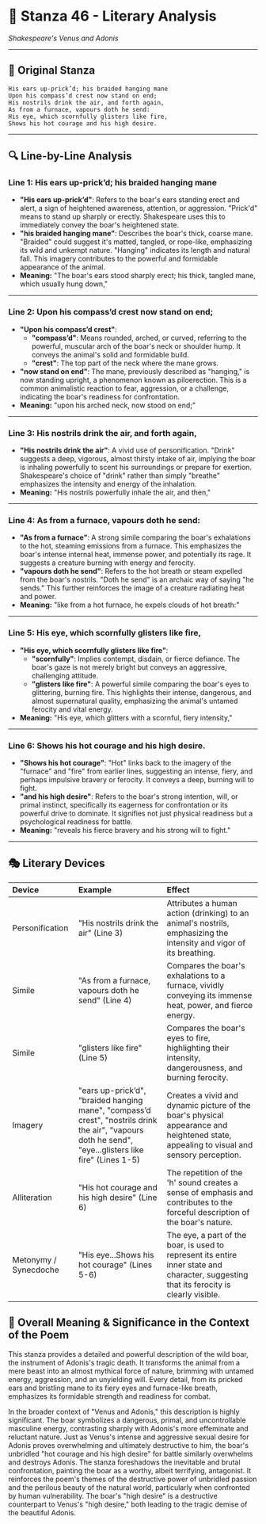 # 🌹 Stanza 46 - Literary Analysis
*Shakespeare's Venus and Adonis*

---

## 📖 Original Stanza
```
His ears up-prick’d; his braided hanging mane
Upon his compass’d crest now stand on end;  
His nostrils drink the air, and forth again,
As from a furnace, vapours doth he send:
His eye, which scornfully glisters like fire,
Shows his hot courage and his high desire.
```

---

## 🔍 Line-by-Line Analysis

### Line 1: His ears up-prick’d; his braided hanging mane
*   **"His ears up-prick’d"**: Refers to the boar's ears standing erect and alert, a sign of heightened awareness, attention, or aggression. "Prick'd" means to stand up sharply or erectly. Shakespeare uses this to immediately convey the boar's heightened state.
*   **"his braided hanging mane"**: Describes the boar's thick, coarse mane. "Braided" could suggest it's matted, tangled, or rope-like, emphasizing its wild and unkempt nature. "Hanging" indicates its length and natural fall. This imagery contributes to the powerful and formidable appearance of the animal.
*   **Meaning:** "The boar's ears stood sharply erect; his thick, tangled mane, which usually hung down,"

---

### Line 2: Upon his compass’d crest now stand on end;
*   **"Upon his compass’d crest"**:
    *   **"compass’d"**: Means rounded, arched, or curved, referring to the powerful, muscular arch of the boar's neck or shoulder hump. It conveys the animal's solid and formidable build.
    *   **"crest"**: The top part of the neck where the mane grows.
*   **"now stand on end"**: The mane, previously described as "hanging," is now standing upright, a phenomenon known as piloerection. This is a common animalistic reaction to fear, aggression, or a challenge, indicating the boar's readiness for confrontation.
*   **Meaning:** "upon his arched neck, now stood on end;"

---

### Line 3: His nostrils drink the air, and forth again,
*   **"His nostrils drink the air"**: A vivid use of personification. "Drink" suggests a deep, vigorous, almost thirsty intake of air, implying the boar is inhaling powerfully to scent his surroundings or prepare for exertion. Shakespeare's choice of "drink" rather than simply "breathe" emphasizes the intensity and energy of the inhalation.
*   **Meaning:** "His nostrils powerfully inhale the air, and then,"

---

### Line 4: As from a furnace, vapours doth he send:
*   **"As from a furnace"**: A strong simile comparing the boar's exhalations to the hot, steaming emissions from a furnace. This emphasizes the boar's intense internal heat, immense power, and potentially its rage. It suggests a creature burning with energy and ferocity.
*   **"vapours doth he send"**: Refers to the hot breath or steam expelled from the boar's nostrils. "Doth he send" is an archaic way of saying "he sends." This further reinforces the image of a creature radiating heat and power.
*   **Meaning:** "like from a hot furnace, he expels clouds of hot breath:"

---

### Line 5: His eye, which scornfully glisters like fire,
*   **"His eye, which scornfully glisters like fire"**:
    *   **"scornfully"**: Implies contempt, disdain, or fierce defiance. The boar's gaze is not merely bright but conveys an aggressive, challenging attitude.
    *   **"glisters like fire"**: A powerful simile comparing the boar's eyes to glittering, burning fire. This highlights their intense, dangerous, and almost supernatural quality, emphasizing the animal's untamed ferocity and vital energy.
*   **Meaning:** "His eye, which glitters with a scornful, fiery intensity,"

---

### Line 6: Shows his hot courage and his high desire.
*   **"Shows his hot courage"**: "Hot" links back to the imagery of the "furnace" and "fire" from earlier lines, suggesting an intense, fiery, and perhaps impulsive bravery or ferocity. It conveys a deep, burning will to fight.
*   **"and his high desire"**: Refers to the boar's strong intention, will, or primal instinct, specifically its eagerness for confrontation or its powerful drive to dominate. It signifies not just physical readiness but a psychological readiness for battle.
*   **Meaning:** "reveals his fierce bravery and his strong will to fight."

---

## 🎭 Literary Devices

| Device           | Example                                | Effect                                                                                                    |
| :--------------- | :------------------------------------- | :-------------------------------------------------------------------------------------------------------- |
| Personification  | "His nostrils drink the air" (Line 3)  | Attributes a human action (drinking) to an animal's nostrils, emphasizing the intensity and vigor of its breathing. |
| Simile           | "As from a furnace, vapours doth he send" (Line 4) | Compares the boar's exhalations to a furnace, vividly conveying its immense heat, power, and fierce energy. |
| Simile           | "glisters like fire" (Line 5)          | Compares the boar's eyes to fire, highlighting their intensity, dangerousness, and burning ferocity.        |
| Imagery          | "ears up-prick’d", "braided hanging mane", "compass’d crest", "nostrils drink the air", "vapours doth he send", "eye...glisters like fire" (Lines 1-5) | Creates a vivid and dynamic picture of the boar's physical appearance and heightened state, appealing to visual and sensory perception. |
| Alliteration     | "His hot courage and his high desire" (Line 6) | The repetition of the 'h' sound creates a sense of emphasis and contributes to the forceful description of the boar's nature. |
| Metonymy / Synecdoche | "His eye...Shows his hot courage" (Lines 5-6) | The eye, a part of the boar, is used to represent its entire inner state and character, suggesting that its ferocity is clearly visible. |

## 🎯 Overall Meaning & Significance in the Context of the Poem

This stanza provides a detailed and powerful description of the wild boar, the instrument of Adonis's tragic death. It transforms the animal from a mere beast into an almost mythical force of nature, brimming with untamed energy, aggression, and an unyielding will. Every detail, from its pricked ears and bristling mane to its fiery eyes and furnace-like breath, emphasizes its formidable strength and readiness for combat.

In the broader context of "Venus and Adonis," this description is highly significant. The boar symbolizes a dangerous, primal, and uncontrollable masculine energy, contrasting sharply with Adonis's more effeminate and reluctant nature. Just as Venus's intense and aggressive sexual desire for Adonis proves overwhelming and ultimately destructive to him, the boar's unbridled "hot courage and his high desire" for battle similarly overwhelms and destroys Adonis. The stanza foreshadows the inevitable and brutal confrontation, painting the boar as a worthy, albeit terrifying, antagonist. It reinforces the poem's themes of the destructive power of unbridled passion and the perilous beauty of the natural world, particularly when confronted by human vulnerability. The boar's "high desire" is a destructive counterpart to Venus's "high desire," both leading to the tragic demise of the beautiful Adonis.
